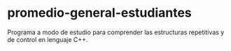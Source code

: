 # promedio-general-estudiantes
 Programa a modo de estudio para comprender las estructuras repetitivas y de control en lenguaje C++.
